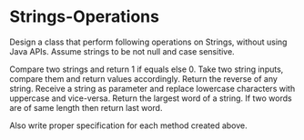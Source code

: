 # Strings-Operations

Design a class that perform following operations on Strings, without using Java APIs. Assume strings to be not null and case sensitive. 

Compare two strings and return 1 if equals else 0. Take two string inputs, compare them and return values accordingly.
Return the reverse of any string. 
Receive a string as parameter and replace lowercase characters with uppercase and vice-versa. 
Return the largest word of a string. If two words are of same length then return last word.

Also write proper specification for each method created above.
